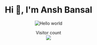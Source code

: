 <h1 align="center">Hi 👋, I'm Ansh Bansal</h1>

<p align="center">
  <img src="https://media.dev.to/cdn-cgi/image/width=800%2Cheight=%2Cfit=scale-down%2Cgravity=auto%2Cformat=auto/https%3A%2F%2Fdev-to-uploads.s3.amazonaws.com%2Fi%2F9mtznxfpdeuq48ed1el8.gif" alt="Hello world">
</p>

<p align="center">
  Visitor count<br>
  <img src="https://profile-counter.glitch.me/t3mpt-huh/count.svg" />
</p>







